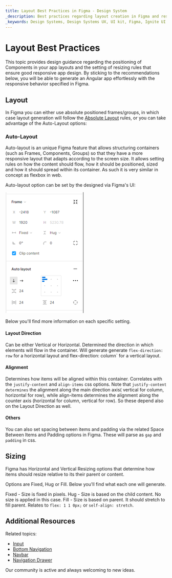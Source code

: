 ```yaml
---
title: Layout Best Practices in Figma - Design System
_description: Best practices regarding layout creation in Figma and resizing configurations that result in the desired responsive behavior both in Figma and Angular apps after code generation. 
_keywords: Design Systems, Design Systems UX, UI kit, Figma, Ignite UI for Angular, Figma to Angular, Figma to Angular, Angular, Angular Design System, Export code from Figma, Design Kits for Angular, Figma HTML, Figma to HTML, Figma UI kits
---
```


# Layout Best Practices

This topic provides design guidance regarding the positioning of Components in your app layouts and the setting of resizing rules that ensure good responsive app design. By sticking to the recommendations below, you will be able to generate an Angular app effortlessly with the responsive behavior specified in Figma.


## Layout

In Figma you can either use absolute positioned frames/groups, in which case layout generation will follow the [Absolute Layout](./best-layout-practices.md#layout) rules, or you can take advantage of the Auto-Layout options:

### Auto-Layout

Auto-layout is an unique Figma feature that allows structuring containers (such as Frames, Components, Groups) so that they have a more responsive layout that adapts according to the screen size. It allows setting rules on how the content should flow, how it should be positioned, sized and how it should spread within its container. As such it is very similar in concept as flexbox  in web.

Auto-layout option can be set by the designed via Figma's UI:

<img class="responsive-img" src="./images/figma-auto-layout.png" />


Below you'll find more information on each specific setting.

#### Layout Direction

Can be either Vertical or Horizontal. Determined the direction in which elements will flow in the container.
Will generate generate `flex-direction: row` for a horizontal layout and flex-direction: column` for a vertical layout.

#### Alignment

Determines how items will be aligned within this container.
Correlates with the `justify-content` and `align-items` css options. Note that `justify-content determines` the alignment along the main direction axis( vertical for column, horizontal for row), while align-items determines the alignment along the counter axis (horizontal for column, vertical for row). So these depend also on the Layout Direction as well.

#### Others

You can also set spacing between items and padding via the related Space Between Items and Padding options in Figma. These will parse as `gap` and `padding` in css.

## Sizing

Figma has Horizontal and Vertical Resizing options that determine how items should resize relative to its their parent or content.

Options are Fixed, Hug or Fill. Below you'll find what each one will generate.

Fixed - Size is fixed in pixels.
Hug - Size is based on the child content. No size is applied in this case.
Fill - Size is based on parent. It should stretch to fill parent. Relates to `flex: 1 1 0px;` or `self-align: stretch`.


## Additional Resources

Related topics:

- [Input](components/input.md)
- [Bottom Navigation](components/bottom-nav.md)
- [Navbar](components/navbar.md)
- [Navigation Drawer](components/nav-drawer.md)
  <div class="divider--half"></div>

Our community is active and always welcoming to new ideas.


